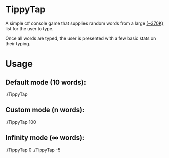 # TippyTap
A simple c# console game that supplies random words from a large [(~370K)](https://github.com/dwyl/english-words/blob/master/words_dictionary.json) list for the user to type.

Once all words are typed, the user is presented with a few basic stats on their typing.

# Usage
## Default mode (10 words):
./TippyTap

## Custom mode (n words):
./TippyTap 100

## Infinity mode (∞ words):
./TippyTap 0
./TippyTap -5
